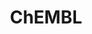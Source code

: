 ---
layout: default
bigquery: https://console.cloud.google.com/bigquery?p=patents-public-data&d=ebi_chembl&page=dataset
citation: '"The ChEMBL database in 2017." Anna Gaulton, Anne Hersey, Michał Nowotka,
  A Patrícia Bento, Jon Chambers, David Mendez, Prudence Mutowo, Francis Atkinson,
  Louisa J Bellis, Elena Cibrián-Uhalte, Mark Davies, Nathan Dedman, Anneli Karlsson,
  María Paula Magariños, John P Overington, George Papadatos, Ines Smit, Andrew R
  Leach Nucleic acids Research (2017) 45 (Database Issue), D945-D954'
contributors: European Bioinformatics Institute
cost: None
description: ChEMBL Data is a manually curated database of small molecules used in
  drug discovery, including information about existing patented drugs.
documentation: 'schema: https://www.ebi.ac.uk/chembl/db_schema


  '
last_edit: Mon, 04 Apr 2022 19:07:30 GMT
location: https://console.cloud.google.com/marketplace/product/google_patents_public_datasets/chembl
maintained_by: EMBL-EBI, an outstation of European Molecular Biology Laboratory
related_publications: '

  ChEMBL: towards direct deposition of bioassay data.


  Mendez D, Gaulton A, Bento AP, Chambers J, De Veij M, Félix E, Magariños MP, Mosquera
  JF, Mutowo P, Nowotka M, Gordillo-Marañón M, Hunter F, Junco L, Mugumbate G, Rodriguez-Lopez
  M, Atkinson F, Bosc N, Radoux CJ, Segura-Cabrera A, Hersey A, Leach AR.


  — Nucleic Acids Res. 2019; 47(D1):D930-D940. doi: 10.1093/nar/gky1075

  '
schema_fields: '[''first_approval'', ''site_residues'', ''hba'', ''warning_country'',
  ''path'', ''updated_on'', ''units'', ''relation'', ''standard_units'', ''molecular_species'',
  ''drug_product_flag'', ''src_id'', ''l6'', ''normal_range_max'', ''withdrawn_country'',
  ''who_extra'', ''protclasssyn_id'', ''level5'', ''actsm_id'', ''go_id'', ''chembl_id'',
  ''company'', ''met_id'', ''atc_code'', ''pubmed_id'', ''description'', ''assay_source'',
  ''cx_most_bpka'', ''cx_most_apka'', ''bao_endpoint'', ''cell_description'', ''hba_lipinski'',
  ''acd_most_apka'', ''standard_relation'', ''start_position'', ''warnref_id'', ''compound_name'',
  ''patent_no'', ''l2'', ''site_name'', ''toid'', ''published_value'', ''related_tid'',
  ''name'', ''ref_type'', ''ref_url'', ''mc_target_type'', ''action_type'', ''parent_type'',
  ''pchembl_value'', ''rtb'', ''year'', ''organism'', ''curated_by'', ''db_source'',
  ''alert_name'', ''class_level'', ''frac_code'', ''molecular_mechanism'', ''level1'',
  ''entity_type'', ''job_id'', ''confidence_score'', ''std_act_id'', ''smarts'', ''mecref_id'',
  ''cell_id'', ''assay_tax_id'', ''doc_type'', ''domain_name'', ''delist_flag'', ''le'',
  ''aidx'', ''metref_id'', ''activity_id'', ''indication_class'', ''type'', ''assay_tissue'',
  ''src_description'', ''published_relation'', ''qudt_units'', ''definition'', ''uberon_id'',
  ''trade_name'', ''assay_id'', ''mesh_heading'', ''molregno'', ''hrac_code'', ''pref_name'',
  ''active_molregno'', ''enzyme_name'', ''l8'', ''standard_inchi_key'', ''mol_atc_id'',
  ''major_class'', ''variant_id'', ''comments'', ''bei'', ''usan_stem'', ''l5'', ''lle'',
  ''structure_type'', ''level3'', ''sequence'', ''cellosaurus_id'', ''normal_range_min'',
  ''direct_interaction'', ''cell_source_tax_id'', ''caloha_id'', ''molsyn_id'', ''hbd_lipinski'',
  ''end_position'', ''component_type'', ''mesh_id'', ''updated_by'', ''homologue'',
  ''site_id'', ''activity_comment'', ''protein_class_desc'', ''targrel_id'', ''warning_class'',
  ''synonyms'', ''heavy_atoms'', ''value'', ''subgroup'', ''black_box_warning'', ''targcomp_id'',
  ''curation_comment'', ''parent_id'', ''max_phase'', ''l7'', ''mw_monoisotopic'',
  ''set_name'', ''warning_year'', ''num_lipinski_ro5_violations'', ''mc_target_accession'',
  ''confidence'', ''relationship'', ''product_id'', ''assay_desc'', ''num_alerts'',
  ''level4'', ''target_type'', ''component_synonym'', ''issue'', ''domain_type'',
  ''ridx'', ''domain_description'', ''met_comment'', ''cidx'', ''ro3_pass'', ''mechanism_of_action'',
  ''doc_id'', ''biocomp_id'', ''assay_param_id'', ''tid_fixed'', ''assay_subcellular_fraction'',
  ''irac_class_id'', ''usan_year'', ''hrac_class_id'', ''ref_id'', ''cell_name'',
  ''oc_id'', ''comp_class_id'', ''natural_product'', ''ddd_id'', ''bto_id'', ''availability_type'',
  ''level2'', ''strength'', ''patent_use_code'', ''authors'', ''mc_target_name'',
  ''idx'', ''pathway_id'', ''res_stem_id'', ''previous_company'', ''psa'', ''publication_number'',
  ''cx_logp'', ''first_in_class'', ''innovator_company'', ''mol_irac_id'', ''ddd_admr'',
  ''stem_class'', ''oral'', ''cx_logd'', ''relationship_desc'', ''topical'', ''title'',
  ''irac_code'', ''indref_id'', ''upper_value'', ''target_mapping'', ''text_value'',
  ''co_stem_id'', ''class_type'', ''mw_freebase'', ''formulation_id'', ''src_compound_id'',
  ''submission_date'', ''research_stem'', ''mutation'', ''published_units'', ''short_name'',
  ''mec_id'', ''protein_class_synonym'', ''bao_format'', ''sei'', ''label'', ''level1_description'',
  ''cell_ontology_id'', ''status'', ''log_id'', ''assay_organism'', ''ingredient'',
  ''species_group_flag'', ''prod_pat_id'', ''dosed_ingredient'', ''sitecomp_id'',
  ''polymer_flag'', ''helm_notation'', ''doi'', ''hbd'', ''cell_source_organism'',
  ''substrate_record_id'', ''tbl'', ''standard_type'', ''selectivity_comment'', ''last_page'',
  ''downgraded'', ''warning_id'', ''max_phase_for_ind'', ''withdrawn_flag'', ''prediction_method'',
  ''aromatic_rings'', ''level2_description'', ''tissue_id'', ''comp_go_id'', ''metabolite_record_id'',
  ''rgid'', ''nda_type'', ''mol_hrac_id'', ''potential_duplicate'', ''relationship_type'',
  ''cl_lincs_id'', ''l4'', ''assay_category'', ''patent_id'', ''abstract'', ''parent_molregno'',
  ''full_molformula'', ''parameter_type'', ''warning_type'', ''alert_set_id'', ''src_assay_id'',
  ''level3_description'', ''l3'', ''prodrug'', ''journal'', ''last_active'', ''route'',
  ''active_ingredient'', ''acd_logp'', ''standard_upper_value'', ''volume'', ''met_conversion'',
  ''num_ro5_violations'', ''therapeutic_flag'', ''l1'', ''annotation'', ''standard_flag'',
  ''drug_record_id'', ''chebi_par_id'', ''ap_id'', ''domain_id'', ''mol_frac_id'',
  ''usan_substem'', ''creation_date'', ''component_id'', ''syn_type'', ''entity_id'',
  ''usan_stem_id'', ''first_page'', ''ass_cls_map_id'', ''compsyn_id'', ''bao_id'',
  ''isoform'', ''tax_id'', ''qed_weighted'', ''patent_expire_date'', ''published_type'',
  ''activity_count'', ''data_validity_comment'', ''molfile'', ''uo_units'', ''molecule_type'',
  ''level4_description'', ''stem'', ''mc_tax_id'', ''standard_text_value'', ''priority'',
  ''db_version'', ''mechanism_comment'', ''chirality'', ''full_mwt'', ''cpd_str_alert_id'',
  ''assay_test_type'', ''source_domain_id'', ''alert_id'', ''src_short_name'', ''canonical_smiles'',
  ''binding_site_comment'', ''clo_id'', ''ddd_value'', ''acd_most_bpka'', ''aspect'',
  ''mc_organism'', ''efo_term'', ''standard_inchi'', ''drugind_id'', ''inorganic_flag'',
  ''country'', ''compound_key'', ''alogp'', ''parenteral'', ''cell_source_tissue'',
  ''disease_efficacy'', ''assay_class_id'', ''dosage_form'', ''smid'', ''acd_logd'',
  ''applicant_full_name'', ''target_desc'', ''assay_strain'', ''withdrawn_year'',
  ''compd_id'', ''frac_class_id'', ''withdrawn_class'', ''sequence_md5sum'', ''protein_class_id'',
  ''result_flag'', ''ddd_comment'', ''as_id'', ''withdrawn_reason'', ''who_name'',
  ''assay_type'', ''orig_description'', ''standard_value'', ''parameter_value'', ''tid'',
  ''usan_stem_definition'', ''stat'', ''ad_type'', ''enzyme_tid'', ''drug_substance_flag'',
  ''source'', ''record_id'', ''warning_description'', ''predbind_id'', ''assay_cell_type'',
  ''accession'', ''pathway_key'', ''ddd_units'', ''approval_date'', ''version'', ''parent_go_id'',
  ''efo_id'']'
shortname: chembl
tags:
- biotechnology
- health
- chemical
- bioinformatics
- medical
terms_of_use: CC BY-SA 3.0
title: ChEMBL
uuid: e232a192-965c-4ec9-904c-155b6dfe56c5
---